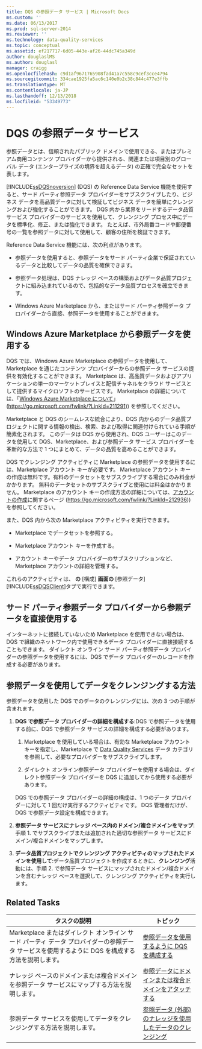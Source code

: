 ```yaml
---
title: DQS の参照データ サービス | Microsoft Docs
ms.custom: ''
ms.date: 06/13/2017
ms.prod: sql-server-2014
ms.reviewer: ''
ms.technology: data-quality-services
ms.topic: conceptual
ms.assetid: ef217717-6d05-443e-af26-44dc745a349d
author: douglaslMS
ms.author: douglasl
manager: craigg
ms.openlocfilehash: c9d1af9671765908fad41a7c558c9cef3cce4794
ms.sourcegitcommit: 334cae1925fa5ac6c140e0b2c38c844c477e3ffb
ms.translationtype: MT
ms.contentlocale: ja-JP
ms.lasthandoff: 12/13/2018
ms.locfileid: "53349773"
---
```

# <a name="reference-data-services-in-dqs"></a>DQS の参照データ サービス
  参照データとは、信頼されたパブリック ドメインで使用できる、またはプレミアム商用コンテンツ プロバイダーから提供される、関連または項目別のグローバル データ (エンタープライズの境界を超えるデータ) の正確で完全なセットを表します。  
  
 [!INCLUDE[ssDQSnoversion](../includes/ssdqsnoversion-md.md)] (DQS) の Reference Data Service 機能を使用すると、サード パーティ参照データ プロバイダーをサブスクライブしたり、ビジネス データを高品質データに対して検証してビジネス データを簡単にクレンジングおよび強化することができます。 DQS 内から業界をリードするデータ品質サービス プロバイダーのサービスを使用して、クレンジング プロセス中にデータを標準化、修正、または強化できます。 たとえば、市外局番コードや郵便番号の一覧を参照データに対して使用して、顧客の住所を検証できます。  
  
 Reference Data Service 機能には、次の利点があります。  
  
-   参照データを使用すると、参照データをサード パーティ企業で保証されているデータと比較してデータの品質を確保できます。  
  
-   参照データ処理は、DQS ナレッジ ベースの構築およびデータ品質プロジェクトに組み込まれているので、包括的なデータ品質プロセスを確立できます。  
  
-   Windows Azure Marketplace から、またはサード パーティ参照データ プロバイダーから直接、参照データを使用することができます。  
  
##  <a name="Marketplace"></a> Windows Azure Marketplace から参照データを使用する  
 DQS では、Windows Azure Marketplace の参照データを使用して、Marketplace を通じたコンテンツ プロバイダーからの参照データ サービスの提供を有効化することができます。 Marketplace は、高品質データおよびアプリケーションの単一のマーケットプレイスと配信チャネルをクラウド サービスとして提供するマイクロソフトのサービスです。 Marketplace の詳細については、「[Windows Azure Marketplace について](https://go.microsoft.com/fwlink/?LinkId=211291)」(https://go.microsoft.com/fwlink/?LinkId=211291)) を参照してください。  
  
 Marketplace と DQS のシームレスな統合により、DQS 内からのデータ品質プロジェクトに関する情報の検出、検索、および取得に関連付けられている手順が簡素化されます。 このデータは DQS から使用され、DQS ユーザーはこのデータを使用して DQS、Marketplace、および参照データ サービス プロバイダーを革新的な方法で 1 つにまとめて、データの品質を高めることができます。  
  
 DQS でクレンジング アクティビティに Marketplace の参照データを使用するには、Marketplace アカウント キーが必要です。 Marketplace アカウント キーの作成は無料です。有料のデータセットをサブスクライブする場合にのみ料金がかかります。 無料のデータセットのサブスクライブと使用には料金はかかりません。 Marketplace のアカウント キーの作成方法の詳細については、[アカウントの作成](https://go.microsoft.com/fwlink/?LinkId=212936)に関するページ (https://go.microsoft.com/fwlink/?LinkId=212936)) を参照してください。  
  
 また、DQS 内から次の Marketplace アクティビティを実行できます。  
  
-   Marketplace でデータセットを参照する。  
  
-   Marketplace アカウント キーを作成する。  
  
-   アカウント キーやデータ プロバイダーのサブスクリプションなど、Marketplace アカウントの詳細を管理する。  
  
 これらのアクティビティは、 **の** [構成] **画面の** [参照データ] [!INCLUDE[ssDQSClient](../includes/ssdqsclient-md.md)]タブで実行できます。  
  
##  <a name="Direct"></a> サード パーティ参照データ プロバイダーから参照データを直接使用する  
 インターネットに接続していないため Marketplace を使用できない場合は、DQS で組織のネットワーク内で使用できるデータ プロバイダーに直接接続することもできます。 ダイレクト オンライン サード パーティ参照データ プロバイダーの参照データを使用するには、DQS でデータ プロバイダーのレコードを作成する必要があります。  
  
##  <a name="HowToCleanse"></a> 参照データを使用してデータをクレンジングする方法  
 参照データを使用した DQS でのデータのクレンジングには、次の 3 つの手順が含まれます。  
  
1.  **DQS で参照データ プロバイダーの詳細を構成する**:DQS で参照データを使用する前に、DQS で参照データ サービスの詳細を構成する必要があります。  
  
    1.  Marketplace を使用している場合は、有効な Marketplace アカウント キーを指定し、Marketplace で [Data Quality Services](https://go.microsoft.com/fwlink/?LinkId=227587) データ カテゴリを参照して、必要なプロバイダーをサブスクライブします。  
  
    2.  ダイレクト オンライン参照データ プロバイダーを使用する場合は、ダイレクト参照データ プロバイダーを DQS に追加してから使用する必要があります。  
  
     DQS での参照データ プロバイダーの詳細の構成は、1 つのデータ プロバイダーに対して 1 回だけ実行するアクティビティです。 DQS 管理者だけが、DQS で参照データ設定を構成できます。  
  
2.  **参照データ サービスにナレッジ ベース内のドメイン/複合ドメインをマップ**:手順 1. でサブスクライブまたは追加された適切な参照データ サービスにドメイン/複合ドメインをマップします。  
  
3.  **データ品質プロジェクトでクレンジング アクティビティのマップされたドメインを使用して**:データ品質プロジェクトを作成するときに、**クレンジング**活動には、手順 2. で参照データ サービスにマップされたドメイン/複合ドメインを含むナレッジ ベースを選択して、クレンジング アクティビティを実行します。  
  
## <a name="related-tasks"></a>Related Tasks  
  
|タスクの説明|トピック|  
|----------------------|-----------|  
|Marketplace またはダイレクト オンライン サード パーティ データ プロバイダーの参照データ サービスを使用するように DQS を構成する方法を説明します。|[参照データを使用するように DQS を構成する](../../2014/data-quality-services/configure-dqs-to-use-reference-data.md)|  
|ナレッジ ベースのドメインまたは複合ドメインを参照データ サービスにマップする方法を説明します。|[参照データにドメインまたは複合ドメインをアタッチする](../../2014/data-quality-services/attach-a-domain-or-composite-domain-to-reference-data.md)|  
|参照データ サービスを使用してデータをクレンジングする方法を説明します。|[参照データ &#40;外部&#41; のナレッジを使用したデータのクレンジング](../../2014/data-quality-services/cleanse-data-using-reference-data-external-knowledge.md)|  
  
  
